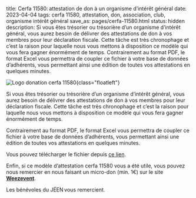 title: Cerfa 11580: attestation de don à un organisme d’intérêt général
date: 2023-04-04
tags: cerfa 11580, attestation, don, association, club, organisme intérêt général
save_as: pages/cerfa-11580.html
status: hidden
description: Si vous êtes trésorier ou trésorière d’un organisme d’intérêt général, vous aurez besoin de délivrer des attestations de don à vos membres pour leur déclaration fiscale. Cette tâche est très chronophage et c’est la raison pour laquelle nous vous mettons à disposition ce modèle qui vous fera gagner énormément de temps. Contrairement au format PDF, le format Excel vous permettra de coupler ce fichier à votre base de données d’adhérents, vous permettant ainsi une édition de toutes vos attestations en quelques minutes.

![Logo donation cerfa 11580]({static}/images/logo_donation.webp){class="floatleft"}

Si vous êtes trésorier ou trésorière d’un organisme d’intérêt général, vous aurez besoin de délivrer des attestations de don à vos membres pour leur déclaration fiscale. Cette tâche est très chronophage et c’est la raison pour laquelle nous vous mettons à disposition ce modèle qui vous fera gagner énormément de temps.

Contrairement au format PDF, le format Excel vous permettra de coupler ce fichier à votre base de données d’adhérents, vous permettant ainsi une édition de toutes vos attestations en quelques minutes.

Vous pouvez télécharger le fichier depuis [ce lien]({static}/static/Cerfa11580_4T.xlsx).

Enfin, si ce modèle d’attestation cerfa 11580 vous a été utile, vous pouvez nous remercier en nous faisant un micro-don (min. 1€) sur le site [**Weezevent**](https://my.weezevent.com/inscription-apports-techniques-sur-place-2022-2023-paris-16e).

Les bénévoles du JÉEN vous remercient.
